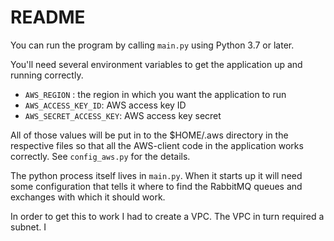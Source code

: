 # README


You can run the program by calling `main.py` using Python 3.7 or later.

You'll need several environment variables to get the application up and running correctly. 

* `AWS_REGION` : the region in which you want the application to run 
* `AWS_ACCESS_KEY_ID`: AWS access key ID
* `AWS_SECRET_ACCESS_KEY`: AWS access key secret

All of those values will be put in to the $HOME/.aws directory in the respective files so that all the AWS-client code in the application works correctly. See `config_aws.py` for the details. 

The python process itself lives in `main.py`. When it starts up it will need some configuration that tells it where to find the RabbitMQ queues and exchanges with which it should work. 

In order to get this to work I had to create a VPC. The VPC in turn required a subnet. I 

 